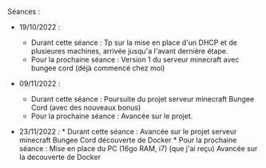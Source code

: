 Séances :
- 19/10/2022 :
   * Durant cette séance :
   Tp sur la mise en place d'un DHCP et de plusieures machines, arrivée jusqu'a l'avant dernière étape.
   * Pour la prochaine séance :
   Version 1 du serveur minecraft avec bungee cord (déjà commencé chez moi)
   
 - 09/11/2022 :
    * Durant cette séance :
    Poursuite du projet serveur minecraft Bungee Cord (avec des nouveaux bonus)
    * Pour la prochaine séance :
    Avancée sur le projet.

- 23/11/2022 :
      * Durant cette séance :
      Avancée sur le projet serveur minecraft Bungee Cord découverte de Docker
      * Pour la prochaine séance :
      Mise en place du PC (16go RAM, i7) (que j'ai reçu)
      Avancée sur la decouverte de Docker